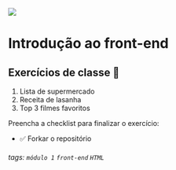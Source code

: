 ![](https://i.imgur.com/xG74tOh.png)

# Introdução ao front-end

## Exercícios de classe 🏫

1. Lista de supermercado
2. Receita de lasanha
3. Top 3 filmes favoritos

Preencha a checklist para finalizar o exercício:
-   &#9989; Forkar o repositório

###### tags: `módulo 1` `front-end` `HTML`
